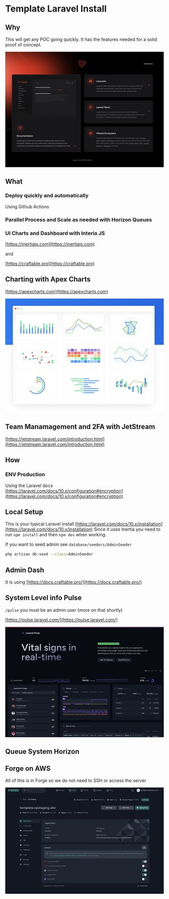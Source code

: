 # Template Laravel Install


## Why

This will get any POC going quickly. It has the features needed for a solid proof of concept.

![](docs/images/welcome.png)

## What

### Deploy quickly and automatically
Using Github Actions

### Parallel Process and Scale as needed with Horizon Queues

### UI Charts and Dashboard with Interia JS
[https://inertiajs.com](https://inertiajs.com)

and 

[https://craftable.pro](https://craftable.pro)

## Charting with Apex Charts

[https://apexcharts.com](https://apexcharts.com)

![](docs/images/charts.png)

## Team Manamagement and 2FA with JetStream

[https://jetstream.laravel.com/introduction.html](https://jetstream.laravel.com/introduction.html)



## How

### ENV Production
Using the Laravel docs [https://laravel.com/docs/10.x/configuration#encryption](https://laravel.com/docs/10.x/configuration#encryption)


## Local Setup
This is your typical Laravel install [https://laravel.com/docs/10.x/installation](https://laravel.com/docs/10.x/installation)
Since it uses Inertia you need to run `npm install` and then `npm dev` when working.


If you want to seed admin see `database/seeders/AdminSeeder`

```bash
php artisan db:seed --class=AdminSeeder
```

## Admin Dash
It is using [https://docs.craftable.pro/](https://docs.craftable.pro/)


## System Level info Pulse
`/pulse` you must be an admin user (more on that shortly)

[https://pulse.laravel.com/](https://pulse.laravel.com/)


![](docs/images/pulse.png)

## Queue System Horizon


## Forge on AWS

All of this is in Forge so we do not need to SSH or access the server

![](docs/images/forge.png)
